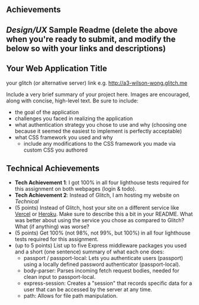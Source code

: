 Achievements
---

*Design/UX*
Sample Readme (delete the above when you're ready to submit, and modify the below so with your links and descriptions)
---

## Your Web Application Title

your glitch (or alternative server) link e.g. http://a3-wilson-wong.glitch.me

Include a very brief summary of your project here. Images are encouraged, along with concise, high-level text. Be sure to include:

- the goal of the application
- challenges you faced in realizing the application
- what authentication strategy you chose to use and why (choosing one because it seemed the easiest to implement is perfectly acceptable)
- what CSS framework you used and why
  - include any modifications to the CSS framework you made via custom CSS you authored

## Technical Achievements
- **Tech Achievement 1**: I got 100% in all four lighthouse tests required for this assignment on both webpages (login & todo).
- **Tech Achievement 2**: Instead of Glitch, I am hosting my website on
*Technical*
- (5 points) Instead of Glitch, host your site on a different service like [Vercel](https://vercel.com/) or [Heroku](https://www.heroku.com).
  Make sure to describe this a bit in your README. What was better about using the service you chose as compared to Glitch? 
  What (if anything) was worse? 
- (5 points) Get 100% (not 98%, not 99%, but 100%) in all four lighthouse tests required for this assignment.
- (up to 5 points) List up to five Express middleware packages you used and a short (one sentence) summary of what each 
  one does:
	- passport / passport-local: Lets you authenticate users (passport) using a locally defined password authenticator (passport-local).
	- body-parser: Parses incoming fetch request bodies, needed for clean input to passport-local.
	- express-session: Creates a "session" that records specific data for a user that can be accessed by the server at any time.
	- path: Allows for file path manipulation.